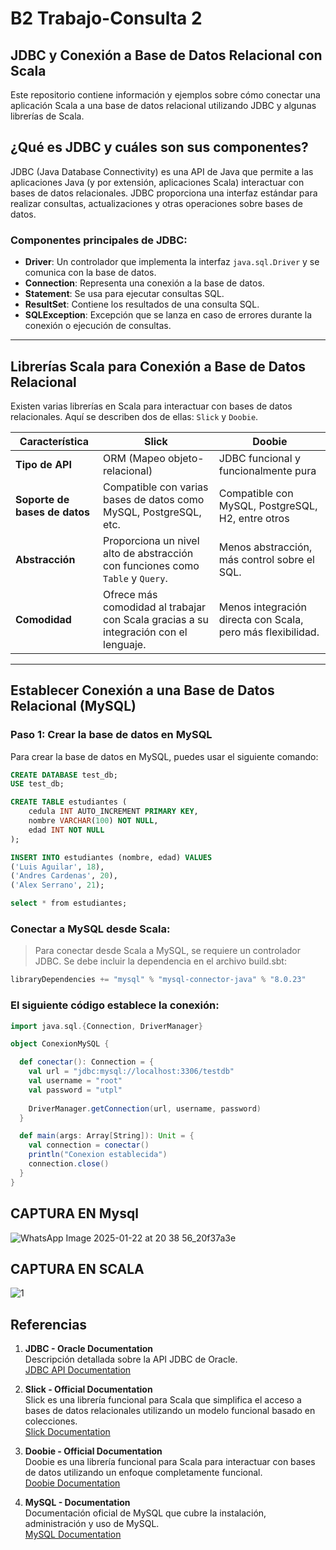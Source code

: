 # B2 Trabajo-Consulta 2

## JDBC y Conexión a Base de Datos Relacional con Scala

Este repositorio contiene información y ejemplos sobre cómo conectar una aplicación Scala a una base de datos relacional utilizando JDBC y algunas librerías de Scala.

## ¿Qué es JDBC y cuáles son sus componentes?

JDBC (Java Database Connectivity) es una API de Java que permite a las aplicaciones Java (y por extensión, aplicaciones Scala) interactuar con bases de datos relacionales. JDBC proporciona una interfaz estándar para realizar consultas, actualizaciones y otras operaciones sobre bases de datos.

### Componentes principales de JDBC:

- **Driver**: Un controlador que implementa la interfaz `java.sql.Driver` y se comunica con la base de datos.
- **Connection**: Representa una conexión a la base de datos.
- **Statement**: Se usa para ejecutar consultas SQL.
- **ResultSet**: Contiene los resultados de una consulta SQL.
- **SQLException**: Excepción que se lanza en caso de errores durante la conexión o ejecución de consultas.

---

## Librerías Scala para Conexión a Base de Datos Relacional

Existen varias librerías en Scala para interactuar con bases de datos relacionales. Aquí se describen dos de ellas: `Slick` y `Doobie`.

| Característica      | **Slick**                                         | **Doobie**                                    |
|---------------------|--------------------------------------------------|-----------------------------------------------|
| **Tipo de API**     | ORM (Mapeo objeto-relacional)                    | JDBC funcional y funcionalmente pura          |
| **Soporte de bases de datos** | Compatible con varias bases de datos como MySQL, PostgreSQL, etc. | Compatible con MySQL, PostgreSQL, H2, entre otros |
| **Abstracción**     | Proporciona un nivel alto de abstracción con funciones como `Table` y `Query`. | Menos abstracción, más control sobre el SQL. |
| **Comodidad**       | Ofrece más comodidad al trabajar con Scala gracias a su integración con el lenguaje. | Menos integración directa con Scala, pero más flexibilidad. |

---

## Establecer Conexión a una Base de Datos Relacional (MySQL)

### Paso 1: Crear la base de datos en MySQL

Para crear la base de datos en MySQL, puedes usar el siguiente comando:

```sql
CREATE DATABASE test_db;
USE test_db;

CREATE TABLE estudiantes (
    cedula INT AUTO_INCREMENT PRIMARY KEY,
    nombre VARCHAR(100) NOT NULL,
    edad INT NOT NULL
);

INSERT INTO estudiantes (nombre, edad) VALUES
('Luis Aguilar', 18),
('Andres Cardenas', 20),
('Alex Serrano', 21);

select * from estudiantes;
```
### Conectar a MySQL desde Scala:
> Para conectar desde Scala a MySQL, se requiere un controlador JDBC. Se debe incluir la dependencia en el archivo build.sbt:

```scala
libraryDependencies += "mysql" % "mysql-connector-java" % "8.0.23"
```

### El siguiente código establece la conexión:

```scala
import java.sql.{Connection, DriverManager}

object ConexionMySQL {

  def conectar(): Connection = {
    val url = "jdbc:mysql://localhost:3306/testdb"
    val username = "root"
    val password = "utpl"
    
    DriverManager.getConnection(url, username, password)
  }

  def main(args: Array[String]): Unit = {
    val connection = conectar()
    println("Conexion establecida")
    connection.close()
  }
}
```
## CAPTURA EN Mysql
![WhatsApp Image 2025-01-22 at 20 38 56_20f37a3e](https://github.com/user-attachments/assets/553d53d2-b415-4cb1-b09f-250692ec1072)

## CAPTURA EN SCALA
![1](https://github.com/user-attachments/assets/0bb3f20a-a20f-454a-8a39-89af1ffd7037)

## Referencias

1. **JDBC - Oracle Documentation**  
   Descripción detallada sobre la API JDBC de Oracle.  
   [JDBC API Documentation](https://docs.oracle.com/javase/8/docs/api/java/sql/package-summary.html)

2. **Slick - Official Documentation**  
   Slick es una librería funcional para Scala que simplifica el acceso a bases de datos relacionales utilizando un modelo funcional basado en colecciones.  
   [Slick Documentation](https://scala-slick.org/)

3. **Doobie - Official Documentation**  
   Doobie es una librería funcional para Scala para interactuar con bases de datos utilizando un enfoque completamente funcional.  
   [Doobie Documentation](https://tpolecat.github.io/doobie/)

4. **MySQL - Documentation**  
   Documentación oficial de MySQL que cubre la instalación, administración y uso de MySQL.  
   [MySQL Documentation](https://dev.mysql.com/doc/)



